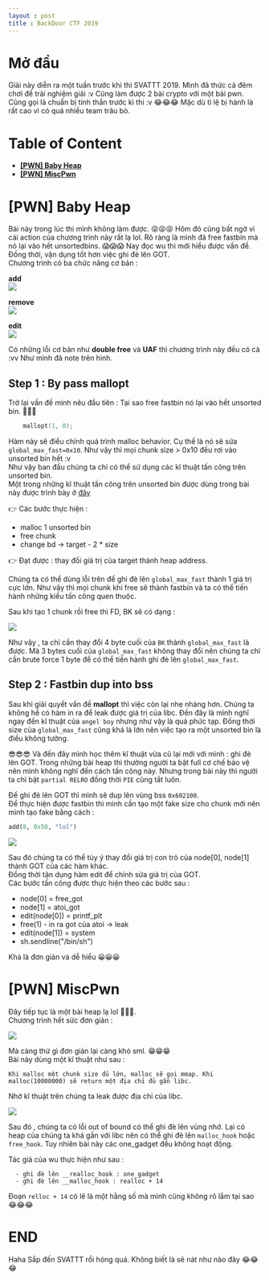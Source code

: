 ```yaml
---
layout : post
title : BackDoor CTF 2019 
---   
```


# Mở đầu   
Giải này diễn ra một tuần trước khi thi SVATTT 2019. Mình đã thức cả đêm chơi để trải nghiệm giải :v Cũng làm được 2 bài crypto với một bài pwn. Cũng gọi là chuẩn bị tinh thần trước kì thi :v 😂😂😂 Mặc dù tỉ lệ bị hành là rất cao vì có quá nhiều team trâu bò.   

# Table of Content 
 - [**[PWN] Baby Heap**](#wu1)  
 - [**[PWN] MiscPwn**](#wu2)   
 


<a name="wu1">  
</a>   

# [PWN] Baby Heap

Bài này trong lúc thi mình không làm được. 😝😝😝 Hôm đó cũng bất ngờ vì cái action của chương trình này rất lạ lol.  Rõ ràng là mình đã free fastbin mà nó lại vào hết unsortedbins. 😱😱😱 Nay đọc wu thì mới hiểu được vấn đề. Đồng thời, vận dụng tốt hơn việc ghi đè lên GOT.  
Chương trình có ba chức năng cơ bản :   

**add**  
![](/Pwnable/ctf/BackDoor/babyheap/hinh1.PNG)   


**remove**   
![](/Pwnable/ctf/BackDoor/babyheap/hinh2.PNG)    

**edit**   
![](/Pwnable/ctf/BackDoor/babyheap/hinh3.PNG)   

Có những lỗi cơ bản như **double free** và **UAF** thì chương trình này đều có cả :vv Như mình đã note trên hình.    

## Step 1 : By pass mallopt   
Trở lại vấn đề mình nêu đầu tiên : Tại sao free fastbin nó lại vào hết unsorted bin. 😬😬😬   

```c
    mallopt(1, 0);  
```  
Hàm này sẽ điểu chỉnh quá trình malloc behavior. Cụ thể là nó sẽ sửa ```global_max_fast=0x10```. Như vậy thì mọi chunk size > 0x10 đều rơi vào unsorted bin hết :v  
Như vậy ban đầu chúng ta chỉ có thể sử dụng các kĩ thuật tấn công trên unsorted bin.   
Một trong những kĩ thuật tấn công trên unsorted bin được dùng trong bài này được trình bày ở [đây](https://github.com/shellphish/how2heap/blob/master/glibc_2.26/unsorted_bin_attack.c)   

👉 Các bước thực hiện : 
  - malloc 1 unsorted bin 
  - free chunk 
  - change bd -> target - 2 * size 

👉 Đạt được : thay đổi giá trị của target thành heap address.   

Chúng ta có thể dùng lỗi trên để ghi đè lên ```global_max_fast``` thành 1 giá trị cực lớn. Như vậy thì mọi chunk khi free sẽ thành fastbin và ta có thể tiến hành những kiểu tấn công quen thuộc.   

Sau khi tạo 1 chunk rồi free thì FD, BK sẽ có dạng :    

![](/Pwnable/ctf/BackDoor/babyheap/hinh5.PNG)    

Như vậy , ta chỉ cần thay đổi 4 byte cuối của ```BK``` thành ```global_max_fast``` là được. Mà 3 bytes cuối của ```global_max_fast``` không thay đổi nên chúng ta chỉ cần brute force 1 byte để có thể tiến hành ghi đè lên ```global_max_fast```.  

## Step 2 : Fastbin dup into bss   
Sau khi giải quyết vấn đề **mallopt** thì việc còn lại nhẹ nhàng hơn.  Chúng ta không hề có hàm in ra để leak được giá trị của libc. Đến đây là mình nghĩ ngay đến kĩ thuật của ```angel boy``` nhưng như vậy là quá phức tạp. Đồng thời size của ```global_max_fast``` cũng khá là lớn nên việc tạo ra một unsorted bin là điều không tưởng.   

😎😎😎 Và đến đây mình học thêm kĩ thuật vừa cũ lại mới với mình : ghi đè lên GOT. Trong những bài heap thì thường người ta bật full cơ chế bảo vệ nên mình không nghĩ đến cách tấn công này. Nhưng trong bài này thì người ta chỉ bật ```partial RELRO``` đồng thời ```PIE``` cũng tắt luôn.    

Để ghi đè lên GOT thì mình sẽ dup lên vùng bss ```0x602100```.   
Để thực hiện được fastbin thì mình cần tạo một fake size cho chunk mới nên mình tạo fake bằng cách :  

```python
add(8, 0x50, "lol") 
```  

![](/Pwnable/ctf/BackDoor/babyheap/hinh4.PNG)  

Sau đó chúng ta có thể tùy ý thay đổi giá trị con trỏ của node[0], node[1] thành GOT của các hàm khác.  
Đồng thời tận dụng hàm edit để chỉnh sửa giá trị của GOT.  
Các bước tấn công được thực hiện theo các bước sau :  
   - node[0] = free_got 
   - node[1] = atoi_got 
   - edit(node[0]) = printf_plt 
   - free(1)  - in ra got của atoi -> leak 
   - edit(node[1]) = system 
   - sh.sendline("/bin/sh") 

Khá là đơn giản và dễ hiểu 😀😀😀    

<a name="wu2">  
</a>   


# [PWN] MiscPwn   


Đây tiếp tục là một bài heap lạ lol 🌝🌝🌝.   
Chương trình hết sức đơn giản :   

![](/Pwnable/ctf/BackDoor/miscpwn/hinh1.PNG)    

Mà càng thứ gì đơn giản lại càng khó sml. 😁😁😁   
Bài này dùng một kĩ thuật như sau :   

```
Khi malloc một chunk size đủ lớn, malloc sẽ gọi mmap. Khi malloc(10000000) sẽ return một địa chỉ đủ gần libc.   
```

Nhờ kĩ thuật trên chúng ta leak được địa chỉ của libc.   

![](/Pwnable/ctf/BackDoor/miscpwn/hinh2.PNG)    


Sau đó , chúng ta có lỗi out of bound có thể ghi đè lên vùng nhớ. Lại có heap của chúng ta khá gần với libc nên có thể ghi đè lên ```malloc_hook``` hoặc ```free_hook```. Tuy nhiên bài này các one_gadget đều không hoạt động.  

Tác giả của wu thực hiện như sau :   
```
  - ghi đè lên __realloc_hook : one_gadget
  - ghi đè lên __malloc_hook : realloc + 14  
```  
Đoạn ```relloc + 14``` có lẽ là một hằng số mà mình cũng không rõ lắm tại sao 😂😂😂    


# END   
Haha Sắp đến SVATTT rồi hóng quá. Không biết là sẽ nát như nào đây 😂😂😂



